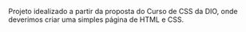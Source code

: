 Projeto idealizado a partir da proposta do Curso de CSS da DIO, onde deverimos criar uma simples página de HTML e CSS.
